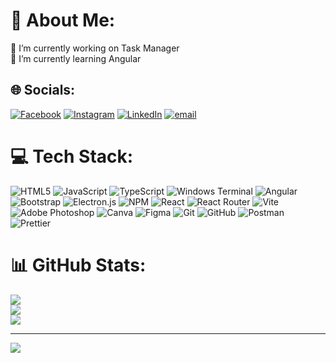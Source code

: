 # 💫 About Me:
🔭 I’m currently working on Task Manager<br>🌱 I’m currently learning Angular


## 🌐 Socials:
[![Facebook](https://img.shields.io/badge/Facebook-%231877F2.svg?logo=Facebook&logoColor=white)](https://facebook.com/jeffrsnblrdo) [![Instagram](https://img.shields.io/badge/Instagram-%23E4405F.svg?logo=Instagram&logoColor=white)](https://instagram.com/jeffrsnblrdo) [![LinkedIn](https://img.shields.io/badge/LinkedIn-%230077B5.svg?logo=linkedin&logoColor=white)](https://linkedin.com/in/jeffrsnblrdo) [![email](https://img.shields.io/badge/Email-D14836?logo=gmail&logoColor=white)](mailto:iamjeffersonbelardo@gmail.com) 

# 💻 Tech Stack:
![HTML5](https://img.shields.io/badge/html5-%23E34F26.svg?style=for-the-badge&logo=html5&logoColor=white) ![JavaScript](https://img.shields.io/badge/javascript-%23323330.svg?style=for-the-badge&logo=javascript&logoColor=%23F7DF1E) ![TypeScript](https://img.shields.io/badge/typescript-%23007ACC.svg?style=for-the-badge&logo=typescript&logoColor=white) ![Windows Terminal](https://img.shields.io/badge/Windows%20Terminal-%234D4D4D.svg?style=for-the-badge&logo=windows-terminal&logoColor=white) ![Angular](https://img.shields.io/badge/angular-%23DD0031.svg?style=for-the-badge&logo=angular&logoColor=white) ![Bootstrap](https://img.shields.io/badge/bootstrap-%238511FA.svg?style=for-the-badge&logo=bootstrap&logoColor=white) ![Electron.js](https://img.shields.io/badge/Electron-191970?style=for-the-badge&logo=Electron&logoColor=white) ![NPM](https://img.shields.io/badge/NPM-%23CB3837.svg?style=for-the-badge&logo=npm&logoColor=white) ![React](https://img.shields.io/badge/react-%2320232a.svg?style=for-the-badge&logo=react&logoColor=%2361DAFB) ![React Router](https://img.shields.io/badge/React_Router-CA4245?style=for-the-badge&logo=react-router&logoColor=white) ![Vite](https://img.shields.io/badge/vite-%23646CFF.svg?style=for-the-badge&logo=vite&logoColor=white) ![Adobe Photoshop](https://img.shields.io/badge/adobe%20photoshop-%2331A8FF.svg?style=for-the-badge&logo=adobe%20photoshop&logoColor=white) ![Canva](https://img.shields.io/badge/Canva-%2300C4CC.svg?style=for-the-badge&logo=Canva&logoColor=white) ![Figma](https://img.shields.io/badge/figma-%23F24E1E.svg?style=for-the-badge&logo=figma&logoColor=white) ![Git](https://img.shields.io/badge/git-%23F05033.svg?style=for-the-badge&logo=git&logoColor=white) ![GitHub](https://img.shields.io/badge/github-%23121011.svg?style=for-the-badge&logo=github&logoColor=white) ![Postman](https://img.shields.io/badge/Postman-FF6C37?style=for-the-badge&logo=postman&logoColor=white) ![Prettier](https://img.shields.io/badge/prettier-%23F7B93E.svg?style=for-the-badge&logo=prettier&logoColor=black)
# 📊 GitHub Stats:
![](https://github-readme-stats.vercel.app/api?username=jeffrsnblrdoo&theme=dracula&hide_border=false&include_all_commits=true&count_private=true)<br/>
![](https://nirzak-streak-stats.vercel.app/?user=jeffrsnblrdoo&theme=dracula&hide_border=false)<br/>
![](https://github-readme-stats.vercel.app/api/top-langs/?username=jeffrsnblrdoo&theme=dracula&hide_border=false&include_all_commits=true&count_private=true&layout=compact)

---
[![](https://visitcount.itsvg.in/api?id=jeffrsnblrdoo&icon=0&color=0)](https://visitcount.itsvg.in)

<!-- Proudly created with GPRM ( https://gprm.itsvg.in ) -->
